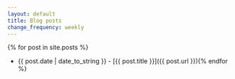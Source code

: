 ```yaml
---
layout: default
title: Blog posts
change_frequency: weekly
---
```


{% for post in site.posts %}
* {{ post.date | date_to_string }} - [{{ post.title }}]({{ post.url }}){% endfor %}
